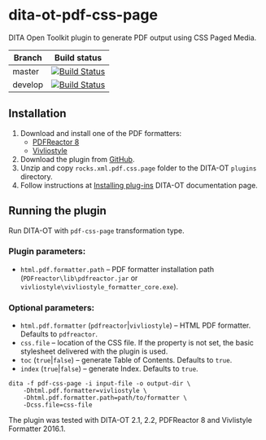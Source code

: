 dita-ot-pdf-css-page
====================

DITA Open Toolkit plugin to generate PDF output using CSS Paged Media.

| Branch  | Build status |
| - | - |
| master  | [![Build Status](https://travis-ci.org/xmlrocks/dita-ot-pdf-css-page.svg?branch=master)](https://travis-ci.org/xmlrocks/dita-ot-pdf-css-page)  |
| develop  | [![Build Status](https://travis-ci.org/xmlrocks/dita-ot-pdf-css-page.svg?branch=develop)](https://travis-ci.org/xmlrocks/dita-ot-pdf-css-page)  |

## Installation

1. Download and install one of the PDF formatters: 
    * [PDFReactor 8](http://www.pdfreactor.com/)
    * [Vivliostyle](http://vivliostyle.com/)
2. Download the plugin from [GitHub](https://github.com/xmlrocks/dita-ot-pdf-css-page/archive/master.zip).
3. Unzip and copy `rocks.xml.pdf.css.page` folder to the DITA-OT `plugins` directory.
4. Follow instructions at [Installing plug-ins](http://www.dita-ot.org/2.2/user-guide/plugins-installing.html) DITA-OT documentation page. 

## Running the plugin

Run DITA-OT with `pdf-css-page` transformation type. 

### Plugin parameters:

- `html.pdf.formatter.path` – PDF formatter installation path (`PDFreactor\lib\pdfreactor.jar` or `vivliostyle\vivliostyle_formatter_core.exe`).

### Optional parameters:

- `html.pdf.formatter` (`pdfreactor`|`vivliostyle`) – HTML PDF formatter. Defaults to `pdfreactor`.
- `css.file` – location of the CSS file. If the property is not set, the basic stylesheet delivered with the plugin is used.  
- `toc` (`true`|`false`) – generate Table of Contents. Defaults to `true`. 
- `index` (`true`|`false`) – generate Index. Defaults to `true`.

```
dita -f pdf-css-page -i input-file -o output-dir \ 
    -Dhtml.pdf.formatter=vivliostyle \ 
    -Dhtml.pdf.formatter.path=path/to/formatter \
    -Dcss.file=css-file
```

The plugin was tested with DITA-OT 2.1, 2.2, PDFReactor 8 and Vivlistyle Formatter 2016.1.